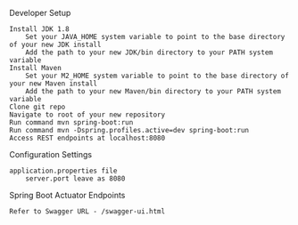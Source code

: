 Developer Setup

    Install JDK 1.8
        Set your JAVA_HOME system variable to point to the base directory of your new JDK install
        Add the path to your new JDK/bin directory to your PATH system variable
    Install Maven
        Set your M2_HOME system variable to point to the base directory of your new Maven install
        Add the path to your new Maven/bin directory to your PATH system variable
    Clone git repo
    Navigate to root of your new repository
    Run command mvn spring-boot:run
    Run command mvn -Dspring.profiles.active=dev spring-boot:run
    Access REST endpoints at localhost:8080


Configuration Settings

    application.properties file
        server.port leave as 8080

Spring Boot Actuator Endpoints

    Refer to Swagger URL - /swagger-ui.html